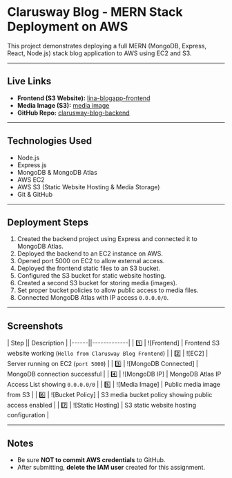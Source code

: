 
# Clarusway Blog - MERN Stack Deployment on AWS

This project demonstrates deploying a full MERN (MongoDB, Express, React, Node.js) stack blog application to AWS using EC2 and S3.

---

## Live Links

- **Frontend (S3 Website):** [lina-blogapp-frontend](http://lina-blogapp-frontend.s3-website.eu-north-1.amazonaws.com)
- **Media Image (S3):** [media image](https://lina-blogapp-media.s3.eu-north-1.amazonaws.com/OIP.jpg)
- **GitHub Repo:** [clarusway-blog-backend](https://github.com/Lina-fhahd/clarusway-blog-backend.git)

---

## Technologies Used

- Node.js
- Express.js
- MongoDB & MongoDB Atlas
- AWS EC2
- AWS S3 (Static Website Hosting & Media Storage)
- Git & GitHub

---

## Deployment Steps

1. Created the backend project using Express and connected it to MongoDB Atlas.
2. Deployed the backend to an EC2 instance on AWS.
3. Opened port 5000 on EC2 to allow external access.
4. Deployed the frontend static files to an S3 bucket.
5. Configured the S3 bucket for static website hosting.
6. Created a second S3 bucket for storing media (images).
7. Set proper bucket policies to allow public access to media files.
8. Connected MongoDB Atlas with IP access `0.0.0.0/0`.

---

## Screenshots

| Step || Description |
|------||-------------|
| 1️⃣ | ![Frontend] | Frontend S3 website working (`Hello from Clarusway Blog Frontend`) |
| 2️⃣ | ![EC2] | Server running on EC2 (`port 5000`) |
| 3️⃣ | ![MongoDB Connected] | MongoDB connection successful |
| 4️⃣ | ![MongoDB IP] | MongoDB Atlas IP Access List showing `0.0.0.0/0` |
| 5️⃣ | ![Media Image] | Public media image from S3 |
| 6️⃣ | ![Bucket Policy] | S3 media bucket policy showing public access enabled |
| 7️⃣ | ![Static Hosting] | S3 static website hosting configuration |

---

## Notes

- Be sure **NOT to commit AWS credentials** to GitHub.
- After submitting, **delete the IAM user** created for this assignment.

